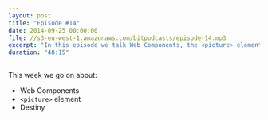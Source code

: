 ```yaml
---
layout: post
title: "Episode #14"
date: 2014-09-25 00:00:00
file: //s3-eu-west-1.amazonaws.com/bitpodcasts/episode-14.mp3
excerpt: "In this episode we talk Web Components, the <picture> element, and Destiny"
duration: "48:15"
---
```


This week we go on about:

* Web Components
* `<picture>` element
* Destiny
